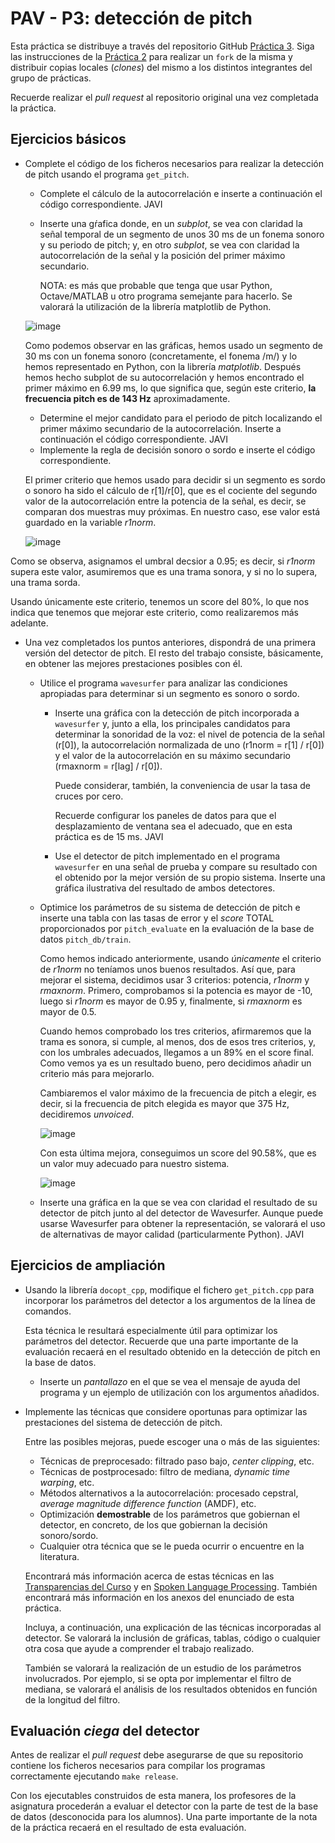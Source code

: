 PAV - P3: detección de pitch
============================

Esta práctica se distribuye a través del repositorio GitHub [Práctica 3](https://github.com/albino-pav/P3).
Siga las instrucciones de la [Práctica 2](https://github.com/albino-pav/P2) para realizar un `fork` de la
misma y distribuir copias locales (*clones*) del mismo a los distintos integrantes del grupo de prácticas.

Recuerde realizar el *pull request* al repositorio original una vez completada la práctica.

Ejercicios básicos
------------------

- Complete el código de los ficheros necesarios para realizar la detección de pitch usando el programa
  `get_pitch`.

   * Complete el cálculo de la autocorrelación e inserte a continuación el código correspondiente.
	JAVI
   * Inserte una gŕafica donde, en un *subplot*, se vea con claridad la señal temporal de un segmento de
     unos 30 ms de un fonema sonoro y su periodo de pitch; y, en otro *subplot*, se vea con claridad la
	 autocorrelación de la señal y la posición del primer máximo secundario.

	 NOTA: es más que probable que tenga que usar Python, Octave/MATLAB u otro programa semejante para
	 hacerlo. Se valorará la utilización de la librería matplotlib de Python.
	
	![image](https://user-images.githubusercontent.com/80445439/115993480-37560980-a5d3-11eb-9348-91d902756a0c.png)

	Como podemos observar en las gráficas, hemos usado un segmento de 30 ms con un fonema sonoro (concretamente, el fonema /m/) y lo hemos representado en Python, con la librería *matplotlib*. Después hemos hecho subplot de su autocorrelación y hemos encontrado el primer máximo en 6.99 ms, lo que significa que, según este criterio, **la frecuencia pitch es de 143 Hz** aproximadamente.
	
   * Determine el mejor candidato para el periodo de pitch localizando el primer máximo secundario de la
     autocorrelación. Inserte a continuación el código correspondiente.
	JAVI
   * Implemente la regla de decisión sonoro o sordo e inserte el código correspondiente.
   
	El primer criterio que hemos usado para decidir si un segmento es sordo o sonoro ha sido el cálculo de r[1]/r[0], que es el cociente del segundo valor de la autocorrelación entre la potencia de la señal, es decir, se comparan dos muestras muy próximas. En nuestro caso, ese valor está guardado en la variable *r1norm*. 
	
	![image](https://user-images.githubusercontent.com/80445439/115993729-6456ec00-a5d4-11eb-90be-1a53f1c0dcf4.png)


Como se observa, asignamos el umbral decsior a 0.95; es decir, si *r1norm* supera este valor, asumiremos que es una trama sonora, y si no lo supera, una trama sorda. 

Usando únicamente este criterio, tenemos un score del 80%, lo que nos indica que tenemos que mejorar este criterio, como realizaremos más adelante.


- Una vez completados los puntos anteriores, dispondrá de una primera versión del detector de pitch. El 
  resto del trabajo consiste, básicamente, en obtener las mejores prestaciones posibles con él.

  * Utilice el programa `wavesurfer` para analizar las condiciones apropiadas para determinar si un
    segmento es sonoro o sordo. 
	
	  - Inserte una gráfica con la detección de pitch incorporada a `wavesurfer` y, junto a ella, los 
	    principales candidatos para determinar la sonoridad de la voz: el nivel de potencia de la señal
		(r[0]), la autocorrelación normalizada de uno (r1norm = r[1] / r[0]) y el valor de la
		autocorrelación en su máximo secundario (rmaxnorm = r[lag] / r[0]).
	
		Puede considerar, también, la conveniencia de usar la tasa de cruces por cero.

	    Recuerde configurar los paneles de datos para que el desplazamiento de ventana sea el adecuado, que
		en esta práctica es de 15 ms.
JAVI
      - Use el detector de pitch implementado en el programa `wavesurfer` en una señal de prueba y compare
	    su resultado con el obtenido por la mejor versión de su propio sistema.  Inserte una gráfica
		ilustrativa del resultado de ambos detectores.
  
  * Optimice los parámetros de su sistema de detección de pitch e inserte una tabla con las tasas de error
    y el *score* TOTAL proporcionados por `pitch_evaluate` en la evaluación de la base de datos 
	`pitch_db/train`.
	
	
	Como hemos indicado anteriormente, usando *únicamente* el criterio de *r1norm* no teníamos unos buenos resultados. Así que, para mejorar el sistema, decidimos usar 3 criterios: potencia, *r1norm* y *rmaxnorm*. Primero, comprobamos si la potencia es mayor de -10, luego si *r1norm* es mayor de 0.95 y, finalmente, si *rmaxnorm* es mayor de 0.5.
	
	Cuando hemos comprobado los tres criterios, afirmaremos que la trama es sonora, si cumple, al menos, dos de esos tres criterios, y, con los umbrales adecuados, llegamos a un 89% en el score final. Como vemos ya es un resultado bueno, pero decidimos añadir un criterio más para mejorarlo.
	
	Cambiaremos el valor máximo de la frecuencia de pitch a elegir, es decir, si la frecuencia de pitch elegida es mayor que 375 Hz, decidiremos *unvoiced*. 
	
	![image](https://user-images.githubusercontent.com/80445439/115994217-573afc80-a5d6-11eb-8a72-e4389be864a9.png)

	Con esta última mejora, conseguimos un score del 90.58%, que es un valor muy adecuado para nuestro sistema.

	![image](https://user-images.githubusercontent.com/80445439/115994245-76d22500-a5d6-11eb-81dc-3cfa06ba4a5c.png)	
	
	
   * Inserte una gráfica en la que se vea con claridad el resultado de su detector de pitch junto al del
     detector de Wavesurfer. Aunque puede usarse Wavesurfer para obtener la representación, se valorará
	 el uso de alternativas de mayor calidad (particularmente Python).
   	JAVI 

Ejercicios de ampliación
------------------------

- Usando la librería `docopt_cpp`, modifique el fichero `get_pitch.cpp` para incorporar los parámetros del
  detector a los argumentos de la línea de comandos.
  
  Esta técnica le resultará especialmente útil para optimizar los parámetros del detector. Recuerde que
  una parte importante de la evaluación recaerá en el resultado obtenido en la detección de pitch en la
  base de datos.

  * Inserte un *pantallazo* en el que se vea el mensaje de ayuda del programa y un ejemplo de utilización
    con los argumentos añadidos.

- Implemente las técnicas que considere oportunas para optimizar las prestaciones del sistema de detección
  de pitch.

  Entre las posibles mejoras, puede escoger una o más de las siguientes:

  * Técnicas de preprocesado: filtrado paso bajo, *center clipping*, etc.
  * Técnicas de postprocesado: filtro de mediana, *dynamic time warping*, etc.
  * Métodos alternativos a la autocorrelación: procesado cepstral, *average magnitude difference function*
    (AMDF), etc.
  * Optimización **demostrable** de los parámetros que gobiernan el detector, en concreto, de los que
    gobiernan la decisión sonoro/sordo.
  * Cualquier otra técnica que se le pueda ocurrir o encuentre en la literatura.

  Encontrará más información acerca de estas técnicas en las [Transparencias del Curso](https://atenea.upc.edu/pluginfile.php/2908770/mod_resource/content/3/2b_PS%20Techniques.pdf)
  y en [Spoken Language Processing](https://discovery.upc.edu/iii/encore/record/C__Rb1233593?lang=cat).
  También encontrará más información en los anexos del enunciado de esta práctica.

  Incluya, a continuación, una explicación de las técnicas incorporadas al detector. Se valorará la
  inclusión de gráficas, tablas, código o cualquier otra cosa que ayude a comprender el trabajo realizado.

  También se valorará la realización de un estudio de los parámetros involucrados. Por ejemplo, si se opta
  por implementar el filtro de mediana, se valorará el análisis de los resultados obtenidos en función de
  la longitud del filtro.
   

Evaluación *ciega* del detector
-------------------------------

Antes de realizar el *pull request* debe asegurarse de que su repositorio contiene los ficheros necesarios
para compilar los programas correctamente ejecutando `make release`.

Con los ejecutables construidos de esta manera, los profesores de la asignatura procederán a evaluar el
detector con la parte de test de la base de datos (desconocida para los alumnos). Una parte importante de
la nota de la práctica recaerá en el resultado de esta evaluación.
